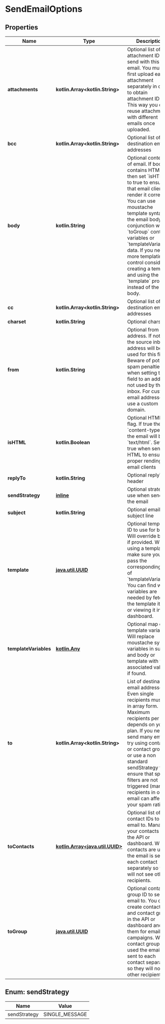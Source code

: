 
# SendEmailOptions

## Properties
Name | Type | Description | Notes
------------ | ------------- | ------------- | -------------
**attachments** | **kotlin.Array&lt;kotlin.String&gt;** | Optional list of attachment IDs to send with this email. You must first upload each attachment separately in order to obtain attachment IDs. This way you can reuse attachments with different emails once uploaded. |  [optional]
**bcc** | **kotlin.Array&lt;kotlin.String&gt;** | Optional list of bcc destination email addresses |  [optional]
**body** | **kotlin.String** | Optional contents of email. If body contains HTML then set &#x60;isHTML&#x60; to true to ensure that email clients render it correctly. You can use moustache template syntax in the email body in conjunction with &#x60;toGroup&#x60; contact variables or &#x60;templateVariables&#x60; data. If you need more templating control consider creating a template and using the &#x60;template&#x60; property instead of the body. |  [optional]
**cc** | **kotlin.Array&lt;kotlin.String&gt;** | Optional list of cc destination email addresses |  [optional]
**charset** | **kotlin.String** | Optional charset |  [optional]
**from** | **kotlin.String** | Optional from address. If not set the source inbox address will be used for this field. Beware of potential spam penalties when setting this field to an address not used by the inbox. For custom email addresses use a custom domain. |  [optional]
**isHTML** | **kotlin.Boolean** | Optional HTML flag. If true the &#x60;content-type&#x60; of the email will be &#x60;text/html&#x60;. Set to true when sending HTML to ensure proper rending on email clients |  [optional]
**replyTo** | **kotlin.String** | Optional replyTo header |  [optional]
**sendStrategy** | [**inline**](#SendStrategyEnum) | Optional strategy to use when sending the email |  [optional]
**subject** | **kotlin.String** | Optional email subject line |  [optional]
**template** | [**java.util.UUID**](java.util.UUID.md) | Optional template ID to use for body. Will override body if provided. When using a template make sure you pass the corresponding map of &#x60;templateVariables&#x60;. You can find which variables are needed by fetching the template itself or viewing it in the dashboard. |  [optional]
**templateVariables** | [**kotlin.Any**](.md) | Optional map of template variables. Will replace moustache syntax variables in subject and body or template with the associated values if found. |  [optional]
**to** | **kotlin.Array&lt;kotlin.String&gt;** | List of destination email addresses. Even single recipients must be in array form. Maximum recipients per email depends on your plan. If you need to send many emails try using contacts or contact groups or use a non standard sendStrategy to ensure that spam filters are not triggered (many recipients in one email can affect your spam rating). |  [optional]
**toContacts** | [**kotlin.Array&lt;java.util.UUID&gt;**](java.util.UUID.md) | Optional list of contact IDs to send email to. Manage your contacts via the API or dashboard. When contacts are used the email is sent to each contact separately so they will not see other recipients. |  [optional]
**toGroup** | [**java.util.UUID**](java.util.UUID.md) | Optional contact group ID to send email to. You can create contacts and contact groups in the API or dashboard and use them for email campaigns. When contact groups are used the email is sent to each contact separately so they will not see other recipients |  [optional]


<a name="SendStrategyEnum"></a>
## Enum: sendStrategy
Name | Value
---- | -----
sendStrategy | SINGLE_MESSAGE



